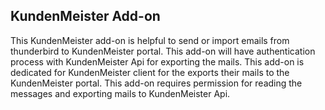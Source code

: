 ## KundenMeister Add-on
This KundenMeister add-on is helpful to send or import emails from thunderbird to KundenMeister portal.
This add-on will have authentication process with KundenMeister Api for exporting the mails.
This add-on is dedicated for KundenMeister client for the exports their mails to the KundenMeister portal. This add-on requires permission for reading the messages and exporting mails to KundenMeister Api.
